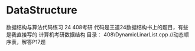 # DataStructure
数据结构与算法代码练习
24 408考研
代码是王道24数据结构书上的题目，有些是我直接写的
计算机考研数据结构
目录：
408\DynamicLinarList.cpp //动态顺序表，解答P17题
